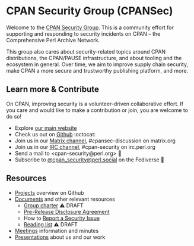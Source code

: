 # CPAN Security Group (CPANSec)

Welcome to the [CPAN Security Group](https://security.metacpan.org/).
This is a community effort for supporting and responding to security incidents on CPAN – the Comprehensive Perl Archive Network.

This group also cares about security-related topics around CPAN distributions, the CPAN/PAUSE infrastructure, and about tooling and the ecosystem in general.
Over time, we aim to improve supply chain security, make CPAN a more secure and trustworthy publishing platform, and more.


## Learn more & Contribute

On CPAN, improving security is a volunteer-driven collaborative effort.
If you care and would like to make a contribution or join, you are welcome to do so!

* Explore [our main website](https://security.metacpan.org/)
* Check us out on [Github](https://github.com/CPAN-Security) :octocat:
* Join us in our [Matrix channel](https://matrix.to/#/#cpansec-discussion:matrix.org), #cpansec-discussion on matrix.org
* Join us in our [IRC channel](ircs://ssl.irc.perl.org:7062/#cpan-security), #cpan-security on irc.perl.org
* Send a mail to &lt;cpan-security&#64;perl.org&gt; :email:
* Subscribe to [@cpan_security@perl.social](https://perl.social/profile/cpan_security) on the Fediverse :elephant:


## Resources

* [Projects](https://github.com/orgs/CPAN-Security/projects) overview on Github
* [Documents](docs/) and other relevant resources
    * [Group charter](docs/charter.md) ⚠️  DRAFT
    * [Pre-Release Disclosure Agreement](docs/pre-release-disclosure.md)
    * How to [Report a Security Issue](docs/report.md)
    * [Reading list](docs/readinglist.md) ⚠️  DRAFT
* [Meetings](meetings/) information and minutes
* [Presentations](presentations/) about us and our work
